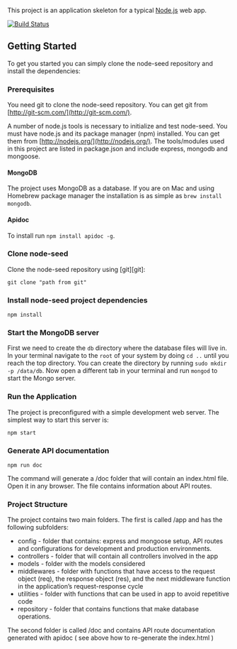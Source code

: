 This project is an application skeleton for a typical [Node.js](https://nodejs.org/) web app.

[![Build Status](https://travis-ci.org/FortechRomania/node-starter.svg?branch=master)](https://travis-ci.org/FortechRomania/node-starter)

## Getting Started
To get you started you can simply clone the node-seed repository and install the dependencies:

### Prerequisites
You need git to clone the node-seed repository. You can get git from
[http://git-scm.com/](http://git-scm.com/).

A number of node.js tools is necessary to initialize and test node-seed. You must have node.js and its package manager (npm) installed. You can get them from  [http://nodejs.org/](http://nodejs.org/). The tools/modules used in this project are listed in package.json and include express, mongodb and mongoose.

#### MongoDB
The project uses MongoDB as a database. If you are on Mac and using Homebrew package manager the installation is as simple as `brew install mongodb`.

#### Apidoc
To install run `npm install apidoc -g`.


### Clone node-seed
Clone the node-seed repository using [git][git]:

    git clone "path from git"

### Install node-seed project dependencies

    npm install

### Start the MongoDB server
First we need to create the `db` directory where the database files will live in. In your terminal navigate to the `root` of your system by doing `cd ..` until you reach the top directory. You can create the directory by running `sudo mkdir -p /data/db`. Now open a different tab in your terminal and run `mongod` to start the Mongo server.

### Run the Application

The project is preconfigured with a simple development web server. The simplest way to start this server is:

    npm start

### Generate API documentation

    npm run doc

The command will generate a /doc folder that will contain an index.html file. Open it in any browser. The file contains information about API routes.

### Project Structure

The project contains two main folders.
The first is called /app and has the following subfolders:

 * config - folder that contains: express and mongoose setup, API routes and configurations for development and production environments.
 * controllers - folder that will contain all controllers involved in the app
 * models - folder with the models considered
 * middlewares - folder with functions that have access to the request object (req), the response object (res), and the next middleware function in the application’s request-response cycle
 * utilities - folder with functions that can be used in app to avoid repetitive code
 * repository - folder that contains functions that make database operations.
 
The second folder is called /doc and contains API route documentation generated with apidoc ( see above how to re-generate the index.html )
